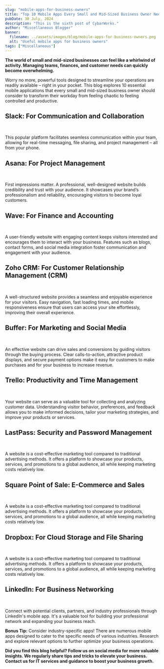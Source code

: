 ```yaml
---
slug: "mobile-apps-for-business-owners"
title: "Top 10 Mobile Apps Every Small and Mid-Sized Business Owner Needs in Their Pocket"
pubDate: 30 July, 2024
description: "This is the sixth post of CybarWorks."
author: "Miscellaneous Blogger"
banner:
  filename: ../assets/images/blog/mobile-apps-for-business-owners.png
  alt: "Useful mobile apps for business owners"
tags: ["Miscellaneous"]
---
```


**The world of small and mid-sized businesses can feel like a whirlwind of activity. Managing teams, finances, and customer needs can quickly become overwhelming.**

Worry no more, powerful tools designed to streamline your operations are readily available – right in your pocket.  This blog explores 10 essential mobile applications that every small and mid-sized business owner should consider to transform their workday from feeling chaotic to feeling controlled and productive.

## Slack: For Communication and Collaboration

   <br />

This popular platform facilitates seamless communication within your team, allowing for real-time messaging, file sharing, and project management – all from your phone.

## Asana: For Project Management

   <br />

First impressions matter. A professional, well-designed website builds credibility and trust with your audience. It showcases your brand’s professionalism and reliability, encouraging visitors to become loyal customers.

## Wave: For Finance and Accounting

   <br />

A user-friendly website with engaging content keeps visitors interested and encourages them to interact with your business. Features such as blogs, contact forms, and social media integration foster communication and engagement with your audience.

## Zoho CRM: For Customer Relationship Management (CRM)

   <br />

A well-structured website provides a seamless and enjoyable experience for your visitors. Easy navigation, fast loading times, and mobile responsiveness ensure that users can access your site effortlessly, improving their overall experience.

## Buffer: For Marketing and Social Media

   <br />

An effective website can drive sales and conversions by guiding visitors through the buying process. Clear calls-to-action, attractive product displays, and secure payment options make it easy for customers to make purchases and for your business to increase revenue.

## Trello: Productivity and Time Management

   <br />

Your website can serve as a valuable tool for collecting and analyzing customer data. Understanding visitor behavior, preferences, and feedback allows you to make informed decisions, tailor your marketing strategies, and improve your products or services.

## LastPass: Security and Password Management

   <br />

A website is a cost-effective marketing tool compared to traditional advertising methods. It offers a platform to showcase your products, services, and promotions to a global audience, all while keeping marketing costs relatively low.

## Square Point of Sale: E-Commerce and Sales

   <br />

A website is a cost-effective marketing tool compared to traditional advertising methods. It offers a platform to showcase your products, services, and promotions to a global audience, all while keeping marketing costs relatively low.

## Dropbox: For Cloud Storage and File Sharing

   <br />

A website is a cost-effective marketing tool compared to traditional advertising methods. It offers a platform to showcase your products, services, and promotions to a global audience, all while keeping marketing costs relatively low.

## LinkedIn: For Business Networking

   <br />

Connect with potential clients, partners, and industry professionals through LinkedIn's mobile app. It's a valuable tool for building your professional network and expanding your business reach.

**Bonus Tip:** Consider industry-specific apps!  There are numerous mobile apps designed to cater to the specific needs of various industries. Research and explore relevant options to further optimize your business operations.

**Did you find this blog helpful? Follow us on social media for more valuable insights. We regularly share tips and tricks to elevate your business. Contact us for IT services and guidance to boost your business growth.**
